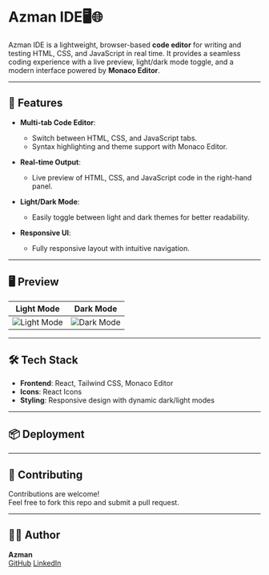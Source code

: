 # Azman IDE🖥️🌐

Azman IDE is a lightweight, browser-based **code editor** for writing and testing HTML, CSS, and JavaScript in real time. It provides a seamless coding experience with a live preview, light/dark mode toggle, and a modern interface powered by **Monaco Editor**.

---

## 🚀 Features

- **Multi-tab Code Editor**:
  - Switch between HTML, CSS, and JavaScript tabs.
  - Syntax highlighting and theme support with Monaco Editor.
- **Real-time Output**:

  - Live preview of HTML, CSS, and JavaScript code in the right-hand panel.

- **Light/Dark Mode**:

  - Easily toggle between light and dark themes for better readability.

- **Responsive UI**:
  - Fully responsive layout with intuitive navigation.

---

## 🖥️ Preview

| **Light Mode**                                     | **Dark Mode**                                     |
| -------------------------------------------------- | ------------------------------------------------- |
| ![Light Mode](https://drive.google.com/file/d/1twsxRJj9O1Q3wHrALPp_vZU23nrnP9qd/view?usp=drive_link) | ![Dark Mode](https://drive.google.com/file/d/1twsxRJj9O1Q3wHrALPp_vZU23nrnP9qd/view?usp=drive_link) |

---

## 🛠️ Tech Stack

- **Frontend**: React, Tailwind CSS, Monaco Editor
- **Icons**: React Icons
- **Styling**: Responsive design with dynamic dark/light modes

---

## 📦 Deployment

---

## 🙌 Contributing

Contributions are welcome!  
Feel free to fork this repo and submit a pull request.

---

## 👨‍💻 Author

**Azman**  
[GitHub](https://github.com/azman08)
[LinkedIn](https://www.linkedin.com/in/azman08/)
